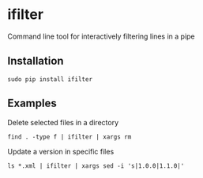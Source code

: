 # ifilter
Command line tool for interactively filtering lines in a pipe

## Installation

    sudo pip install ifilter

## Examples

Delete selected files in a directory

    find . -type f | ifilter | xargs rm

Update a version in specific files

    ls *.xml | ifilter | xargs sed -i 's|1.0.0|1.1.0|'
